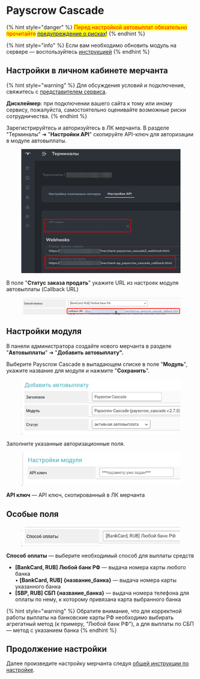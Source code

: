 # Payscrow Cascade

{% hint style="danger" %}
<mark style="color:red;">Перед настройкой автовыплат обязательно прочитайте</mark> [<mark style="color:blue;">предупреждение о рисках</mark>](https://premiumexchanger.com/wiki/preduprezhdenie-auto/)<mark style="color:blue;">!</mark>
{% endhint %}

{% hint style="info" %}
Если вам необходимо обновить модуль на сервере — воспользуйтесь [инструкцией](https://premium.gitbook.io/rukovodstvo-polzovatelya/osnovnye-nastroiki/faq/kak-obnovit-faily-na-servere#moduli-avtovyplat)
{% endhint %}

## Настройки в личном кабинете мерчанта <a href="#nastroiki-v-lichnom-kabinete-merchanta" id="nastroiki-v-lichnom-kabinete-merchanta"></a>

{% hint style="warning" %}
Для обсуждения условий и подключения, свяжитесь с [представителем сервиса](https://t.me/Payscrow).

**Дисклеймер**: при подключении вашего сайта к тому или иному сервису, пожалуйста, самостоятельно оценивайте возможные риски сотрудничества.
{% endhint %}

Зарегистрируйтесь и авторизуйтесь в ЛК мерчанта. В разделе "Терминалы" ➔ "**Настройки API**" скопируйте API-ключ для авторизации в модуле автовыплаты.

<figure><img src="../../../../.gitbook/assets/image (11).png" alt="" width="563"><figcaption></figcaption></figure>

В поле "**Статус заказа продать**" укажите URL из настроек модуля автовыплаты (Callback URL)

<figure><img src="../../../../.gitbook/assets/image (12).png" alt=""><figcaption></figcaption></figure>

## Настройки модуля <a href="#nastroiki-modulya" id="nastroiki-modulya"></a>

В панели администратора создайте нового мерчанта в разделе "**Автовыплаты**" ➔ "**Добавить автовыплату".**

Выберите Payscrow Cascade в выпадающем списке в поле "**Модуль**", укажите название для модуля и нажмите "**Сохранить**".

<figure><img src="../../../../.gitbook/assets/image (8).png" alt="" width="492"><figcaption></figcaption></figure>

Заполните указанные авторизационные поля.

<figure><img src="../../../../.gitbook/assets/image (9).png" alt="" width="464"><figcaption></figcaption></figure>

**API ключ** — API ключ, скопированный в ЛК мерчанта

## Особые поля

<figure><img src="../../../../.gitbook/assets/image (10).png" alt="" width="422"><figcaption></figcaption></figure>

**Способ оплаты** — выберите необходимый способ для выплаты средств

* **\[BankCard, RUB] Любой банк РФ** — выдача номера карты любого банка\
  • **\[BankCard, RUB] {название\_банка}** — выдача номера карты указанного банка
* **\[SBP, RUB] СБП {название\_банка}** — выдача номера телефона для оплаты по нему, к которому привязана карта выбранного банка

{% hint style="warning" %}
Обратите внимание, что для корректной работы выплаты на банковские карты РФ необходимо выбирать агрегатный метод (к примеру, "Любой банк РФ"), а для выплаты по СБП — метод с указанием банка
{% endhint %}

## Продолжение настройки

Далее произведите настройку мерчанта следуя [общей инструкции по настройке](https://premium.gitbook.io/rukovodstvo-polzovatelya/osnovnye-nastroiki/merchanty-i-avtovyplaty/avtovyplaty/obshie-nastroiki-merchantov-avtovyplat).
